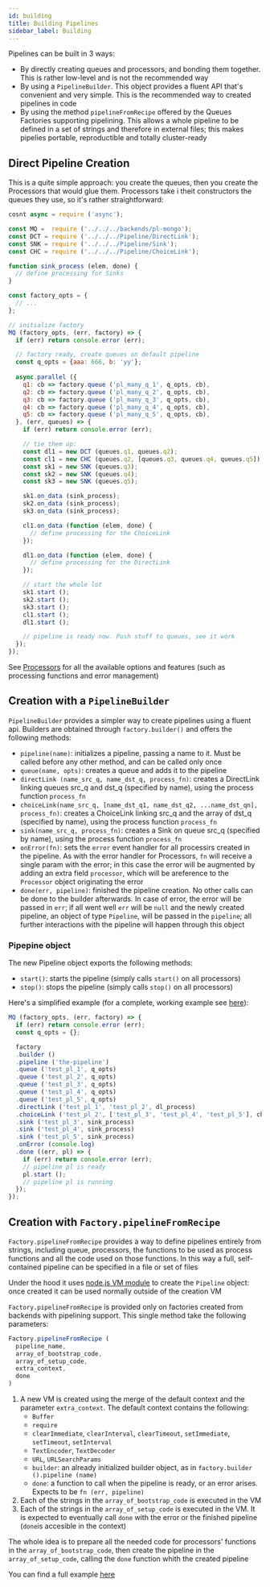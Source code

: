 ```yaml
---
id: building
title: Building Pipelines
sidebar_label: Building
---
```


Pipelines can be built in 3 ways:

* By directly creating queues and processors, and bonding them together. This is rather low-level and is not the recommended way
* By using a `PipelineBuilder`. This object provides a fluent API that's convenient and very simple. This is the recommended way to created pipelines in code
* By using the method `pipelineFromRecipe` offered by the Queues Factories supporting pipelining. This allows a whole pipeline to be defined in a set of strings and therefore in external files; this makes pipelies portable, reproductible and totally cluster-ready

## Direct Pipeline Creation

This is a quite simple approach: you create the queues, then you create the Processors that would glue them. Processors take i theit constructors the queues they use, so it's rather straightforward:

```javascript
cosnt async = require ('async');

const MQ =  require ('../../../backends/pl-mongo');
const DCT = require ('../../../Pipeline/DirectLink');
const SNK = require ('../../../Pipeline/Sink');
const CHC = require ('../../../Pipeline/ChoiceLink');

function sink_process (elem, done) {
  // define processing for Sinks
}

const factory_opts = {
  // ...
};

// initialize factory
MQ (factory_opts, (err, factory) => {
  if (err) return console.error (err);

  // factory ready, create queues on default pipeline
  const q_opts = {aaa: 666, b: 'yy'};
  
  async.parallel ({
    q1: cb => factory.queue ('pl_many_q_1', q_opts, cb),
    q2: cb => factory.queue ('pl_many_q_2', q_opts, cb),
    q3: cb => factory.queue ('pl_many_q_3', q_opts, cb),
    q4: cb => factory.queue ('pl_many_q_4', q_opts, cb),
    q5: cb => factory.queue ('pl_many_q_5', q_opts, cb),
  }, (err, queues) => {
    if (err) return console.error (err);

    // tie them up:
    const dl1 = new DCT (queues.q1, queues.q2);
    const cl1 = new CHC (queues.q2, [queues.q3, queues.q4, queues.q5]);
    const sk1 = new SNK (queues.q3);
    const sk2 = new SNK (queues.q4);
    const sk3 = new SNK (queues.q5);

    sk1.on_data (sink_process);
    sk2.on_data (sink_process);
    sk3.on_data (sink_process);

    cl1.on_data (function (elem, done) {
      // define processing for the ChoiceLink
    });

    dl1.on_data (function (elem, done) {
      // define processing for the DirectLink
    });

    // start the whole lot
    sk1.start ();
    sk2.start ();
    sk3.start ();
    cl1.start ();
    dl1.start ();

    // pipeline is ready now. Push stuff to queues, see it work
  });
});
```

See [Processors](processors) for all the available options and features (such as processing functions and error management)

## Creation with a `PipelineBuilder`

`PipelineBuilder` provides a simpler way to create pipelines using a fluent api. Builders are obtained through `factory.builder()` and offers the following methods:

* `pipeline(name)`: initializes a pipeline, passing a name to it. Must be called before any other method, and can be called only once
* `queue(name, opts)`: creates a queue and adds it to the pipeline
* `directLink (name_src_q, name_dst_q, process_fn)`: creates a DirectLink linking queues src_q and dst_q (specified by name), using the process function `process_fn`
* `choiceLink(name_src_q, [name_dst_q1, name_dst_q2, ...name_dst_qn], process_fn)`: creates a ChoiceLink linking src_q and the array of dst_q (specified by name), using the process function `process_fn`
* `sink(name_src_q, process_fn)`: creates a Sink on queue src_q (specified by name), using the process function `process_fn`
* `onError(fn)`: sets the `error` event handler for all processirs created in the pipeline. As with the error handler for Processors, `fn` will receive a single param with the error; in this case the error will be augmented by adding an extra field `processor`, which will be areference to the `Processor` object originating the error
* `done(err, pipeline)`: finished the pipeline creation. No other calls can be done to the builder afterwards. In case of error, the error will be passed in `err`; if all went well `err` will be `null` and the newly created pipeline, an object of type `Pipeline`, will be passed in the `pipeline`; all further interactions with the pipeline will happen through this object

### Pipepine object

The new Pipeline object exports the following methods:

* `start()`: starts the pipeline (simply calls `start()` on all processors)
* `stop()`: stops the pipeline (simply calls `stop()` on all processors)

Here's a simplified example (for a complete, working example see [here](https://github.com/pepmartinez/keuss/tree/master/examples/pipelines/builder)):

```javascript
MQ (factory_opts, (err, factory) => {
  if (err) return console.error (err);
  const q_opts = {};

  factory
  .builder ()
  .pipeline ('the-pipeline')
  .queue ('test_pl_1', q_opts)
  .queue ('test_pl_2', q_opts)
  .queue ('test_pl_3', q_opts)
  .queue ('test_pl_4', q_opts)
  .queue ('test_pl_5', q_opts)
  .directLink ('test_pl_1', 'test_pl_2', dl_process)
  .choiceLink ('test_pl_2', ['test_pl_3', 'test_pl_4', 'test_pl_5'], choice_process)
  .sink ('test_pl_3', sink_process)
  .sink ('test_pl_4', sink_process)
  .sink ('test_pl_5', sink_process)
  .onError (console.log)
  .done ((err, pl) => {
    if (err) return console.error (err);
    // pipeline pl is ready
    pl.start ();
    // pipeline pl is running
  });
});
```

## Creation with `Factory.pipelineFromRecipe`

`Factory.pipelineFromRecipe` provides a way to define pipelines entirely from strings, including queue, processors, the functions
to be used as process functions and all the code used on those functions. In this way a full, self-contained pipeline can be specified
in a file or set of files

Under the hood it uses [node.js VM module](https://nodejs.org/dist/latest-v12.x/docs/api/vm.html) to create the `Pipeline` object: once created it can be used normally outside of the creation VM

`Factory.pipelineFromRecipe` is provided only on factories created from backends with pipelining support. This single method take the following parameters:

```javascript
Factory.pipelineFromRecipe (
  pipeline_name,
  array_of_bootstrap_code,
  array_of_setup_code,
  extra_context,
  done
)
```

1. A new VM is created using the merge of the default context and the parameter `extra_context`. The default context contains the following:
   * `Buffer`
   * `require`
   * `clearImmediate`, `clearInterval`, `clearTimeout`, `setImmediate`, `setTimeout`, `setInterval`
   * `TextEncoder`, `TextDecoder`
   * `URL`, `URLSearchParams`
   * `builder`: an already initialized builder object, as in `factory.builder ().pipeline (name)`
   * `done`: a function to call when the pipeline is ready, or an error arises. Expects to be `fn (err, pipeline)`
2. Each of the strings in the `array_of_bootstrap_code` is executed in the VM
3. Each of the strings in the `array_of_setup_code` is executed in the VM. It is expected to eventually call `done` with the error or the finished pipeline (`done`is accesible in the context)

The whole idea is to prepare all the needed code for processors' functions in the `array_of_bootstrap_code`, then create the pipeline in the `array_of_setup_code`, calling the `done` function whith the created pipeline

You can find a full example [here](https://github.com/pepmartinez/keuss/tree/master/examples/pipelines/fromRecipe)
